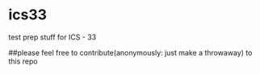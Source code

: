 # ics33

test prep stuff for ICS - 33

##please feel free to contribute(anonymously: just make a throwaway) to this repo 
